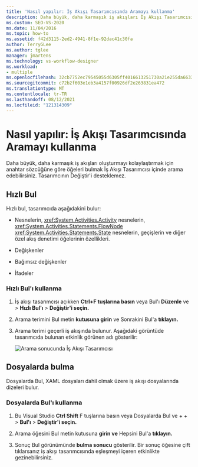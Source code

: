 ```yaml
---
title: 'Nasıl yapılır: İş Akışı Tasarımcısında Aramayı kullanma'
description: Daha büyük, daha karmaşık iş akışları İş Akışı Tasarımcısı öğeleri anahtar sözcükle bulmak için anahtar sözcük içinde arama yapmayı öğrenin.
ms.custom: SEO-VS-2020
ms.date: 11/04/2016
ms.topic: how-to
ms.assetid: f42d3115-2ed2-4941-8f1e-92dac41c30fa
author: TerryGLee
ms.author: tglee
manager: jmartens
ms.technology: vs-workflow-designer
ms.workload:
- multiple
ms.openlocfilehash: 32cb7752ec79545055d6305ff4016613251730a21e255da6633cb1cc8ad4b882
ms.sourcegitcommit: c72b2f603e1eb3a4157f00926df2e263831ea472
ms.translationtype: MT
ms.contentlocale: tr-TR
ms.lasthandoff: 08/12/2021
ms.locfileid: "121314309"
---
```

# <a name="how-to-use-search-in-the-workflow-designer"></a>Nasıl yapılır: İş Akışı Tasarımcısında Aramayı kullanma

Daha büyük, daha karmaşık iş akışları oluşturmayı kolaylaştırmak için anahtar sözcüğüne göre öğeleri bulmak İş Akışı Tasarımcısı içinde arama edebilirsiniz. Tasarımcının Değiştir'i desteklemez.

## <a name="quick-find"></a>Hızlı Bul

Hızlı bul, tasarımcıda aşağıdakini bulur:

- Nesnelerin, <xref:System.Activities.Activity> nesnelerin, <xref:System.Activities.Statements.FlowNode> <xref:System.Activities.Statements.State> nesnelerin, geçişlerin ve diğer özel akış denetimi öğelerinin özellikleri.

- Değişkenler

- Bağımsız değişkenler

- İfadeler

### <a name="use-quick-find"></a>Hızlı Bul'ı kullanma

1. İş akışı tasarımcısı açıkken **Ctrl+F tuşlarına basın** veya Bul'ı **Düzenle** ve  >  **Hızlı Bul'ı**  >  **Değiştir'i seçin.**

2. Arama terimini Bul metin **kutusuna girin** ve Sonrakini Bul'a **tıklayın.**

3. Arama terimi geçerli iş akışında bulunur. Aşağıdaki görüntüde tasarımcıda bulunan etkinlik görünen adı gösterilir:

   ![Arama sonucunda İş Akışı Tasarımcısı](../workflow-designer/media/designersearch.png)

## <a name="find-in-files"></a>Dosyalarda bulma

Dosyalarda Bul, XAML dosyaları dahil olmak üzere iş akışı dosyalarında dizeleri bulur.

### <a name="use-find-in-files"></a>Dosyalarda Bul'ı kullanma

1. Bu Visual Studio **Ctrl Shift** F tuşlarına basın veya Dosyalarda Bul ve +  +    >  **Bul'ı**  >  **Değiştir'i seçin.**

2. Arama öğesini Bul metin kutusuna **girin ve** Hepsini Bul'a **tıklayın.**

3. Sonuç Bul görünümünde **bulma sonucu** gösterilir. Bir sonuç öğesine çift tıklarsanız iş akışı tasarımcısında eşleşmeyi içeren etkinlikte gezinebilirsiniz.